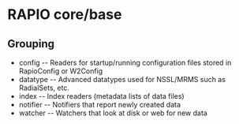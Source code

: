 # RAPIO core/base

## Grouping
* config -- Readers for startup/running configuration files stored in RapioConfig or W2Config
* datatype -- Advanced datatypes used for NSSL/MRMS such as RadialSets, etc.
* index -- Index readers (metadata lists of data files)
* notifier -- Notifiers that report newly created data
* watcher -- Watchers that look at disk or web for new data
